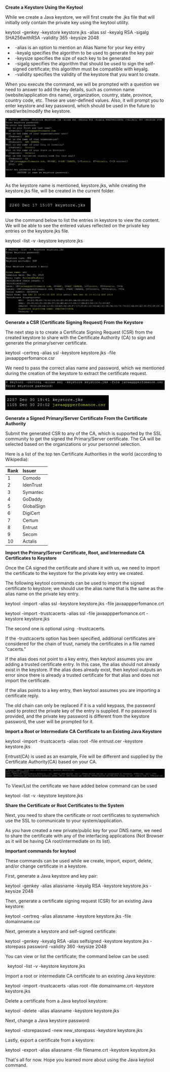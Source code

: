 ﻿**Create a Keystore Using the Keytool**

While we create a Java keystore, we will first create the .jks file that will initially only contain the private key using the keytool utility.

keytool -genkey -keystore keystore.jks -alias ssl -keyalg RSA -sigalg SHA256withRSA -validity 365 -keysize 2048

- ` `-alias is an option to mention an Alias Name for your key entry
- ` `-keyalg specifies the algorithm to be used to generate the key pair
- ` `-keysize specifies the size of each key to be generated
- ` `-sigalg specifies the algorithm that should be used to sign the self-signed certificate; this algorithm must be compatible with keyalg.
- ` `-validity specifies the validity of the keystore that you want to create.

When you execute the command, we will be prompted with a question we need to answer to add the key details, such as common name (website/application dns name), organization, country, state, province, country code, etc. These are user-defined values. Also, it will prompt you to enter keystore and key password, which should be used in the future to read/write/modify the keystore.

![keystore creation](Aspose.Words.66e7a5a5-b9eb-4ab1-a8e5-eaf37efa3665.001.jpeg)

As the keystore name is mentioned, keystore.jks, while creating the keystore.jks file, will be created in the current folder.

![keystorejks](Aspose.Words.66e7a5a5-b9eb-4ab1-a8e5-eaf37efa3665.002.jpeg)

Use the command below to list the entries in keystore to view the content. We will be able to see the entered values reflected on the private key entries on the keystore.jks file.

keytool -list -v -keystore keystore.jks

![keystoreview](Aspose.Words.66e7a5a5-b9eb-4ab1-a8e5-eaf37efa3665.003.jpeg)

**Generate a CSR (Certificate Signing Request) From the Keystore**

The next step is to create a Certificate Signing Request (CSR) from the created keystore to share with the Certificate Authority (CA) to sign and generate the primary/server certificate.

keytool -certreq -alias ssl -keystore keystore.jks -file javaappperfomance.csr

We need to pass the correct alias name and password, which we mentioned during the creation of the keystore to extract the certificate request.

![csrgeneratationn](Aspose.Words.66e7a5a5-b9eb-4ab1-a8e5-eaf37efa3665.004.jpeg)

![csrfile](Aspose.Words.66e7a5a5-b9eb-4ab1-a8e5-eaf37efa3665.005.jpeg)

**Generate a Signed Primary/Server Certificate From the Certificate Authority**

Submit the generated CSR to any of the CA, which is supported by the SSL community to get the signed the Primary/Server certificate. The CA will be selected based on the organizations or your personnel selection.

Here is a list of the top ten Certificate Authorities in the world (according to Wikipedia):

|Rank|Issuer|
| :- | :- |
|1|Comodo|
|2|IdenTrust|
|3|Symantec|
|4|GoDaddy|
|5|GlobalSign|
|6|DigiCert|
|7|Certum|
|8|Entrust|
|9|Secom|
|10|Actalis|

**Import the Primary/Server Certificate, Root, and Intermediate CA Certificates to Keystore**

Once the CA signed the certificate and share it with us, we need to import the certificate to the keystore for the private key entry we created.

The following keytool commands can be used to import the signed certificate to keystore; we should use the alias name that is the same as the alias name on the private key entry.

keytool -import -alias ssl -keystore keystore.jks -file javaappperfomance.crt

keytool -import -trustcacerts -alias ssl -file javaappperfomance.crt -keystore keystore.jks

The second one is optional using  -trustcacerts.

If the -trustcacerts option has been specified, additional certificates are considered for the chain of trust, namely the certificates in a file named "cacerts."

If the alias does not point to a key entry, then keytool assumes you are adding a trusted certificate entry. In this case, the alias should not already exist in the keystore. If the alias does already exist, then keytool outputs an error since there is already a trusted certificate for that alias and does not import the certificate.

If the alias points to a key entry, then keytool assumes you are importing a certificate reply.

The old chain can only be replaced if it is a valid keypass, the password used to protect the private key of the entry is supplied. If no password is provided, and the private key password is different from the keystore password, the user will be prompted for it.

**Import a Root or Intermediate CA Certificate to an Existing Java Keystore**

keytool -import -trustcacerts -alias root -file entrust.cer -keystore keystore.jks

Entrust(CA) is used as an example, File will be different and supplied by the Certificate Authority(CA) based on your CA.

![entrustcert](Aspose.Words.66e7a5a5-b9eb-4ab1-a8e5-eaf37efa3665.006.jpeg)

To View/List the certificate we have added below command can be used

keytool -list -v -keystore keystore.jks

**Share the Certificate or Root Certificates to the System** 

Next, you need to share the certificate or root certificates to systemwhich use the SSL to communicate to your system/application.

As you have created a new private/public key for your DNS name, we need to share the certificate with any of the interfacing applications (Not Browser as it will be having CA root/intermediate on its list).

**Important commands for keytool**

These commands can be used while we create, import, export, delete, and/or change certificate in a keystore.

First, generate a Java keystore and key pair:

keytool -genkey -alias aliasname -keyalg RSA -keystore keystore.jks -keysize 2048

Then, generate a certificate signing request (CSR) for an existing Java keystore:

keytool -certreq -alias aliasname -keystore keystore.jks -file domainname.csr

Next, generate a keystore and self-signed certificate:

keytool -genkey -keyalg RSA -alias selfsigned -keystore keystore.jks -storepass password -validity 360 -keysize 2048

You can view or list the certificate; the command below can be used:

` `keytool -list -v -keystore keystore.jks

Import a root or intermediate CA certificate to an existing Java keystore:

keytool -import -trustcacerts -alias root -file domainname.crt -keystore keystore.jks

Delete a certificate from a Java keytool keystore:

keytool -delete -alias aliasname -keystore keystore.jks

Next, change a Java keystore password:

keytool -storepasswd -new new\_storepass -keystore keystore.jks

Lastly, export a certificate from a keystore:

keytool -export -alias aliasname -file filename.crt -keystore keystore.jks

That's all for now. Hope you learned more about using the Java keytool command.

